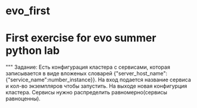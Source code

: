 # evo_first
# First exercise for evo summer python lab
""" Задание: Есть конфигурация кластера с сервисами, которая записывается в виде вложеных словарей {"server_host_name":{"service_name":number_instance}}. На вход подается название сервиса и кол-во экземпляров чтобы запустить. На выходе новая конфигурция кластера. Сервисы нужно распределить равномерно(сервисы равноценны).
